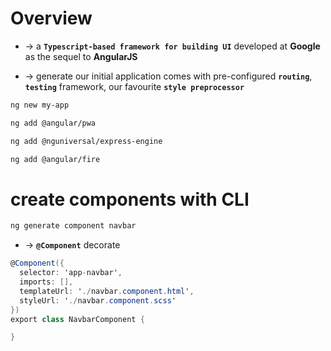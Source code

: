 # Overview
* -> a **`Typescript-based framework for building UI`** developed at **Google** as the sequel to **AngularJS**

* -> generate our initial application comes with pre-configured **`routing`**, **`testing`** framework, our favourite **`style preprocessor`**

```bash - create new Angular project
ng new my-app
```

```bash - turn our app into a PWA (progressive web app)
ng add @angular/pwa
```

```bash - support server-side rendering
ng add @nguniversal/express-engine
```

```bash - fire support
ng add @angular/fire
```

# create components with CLI
```bash
ng generate component navbar
``` 

* -> **`@Component`** decorate
```cs -  - in the typescript file of "navbar"
@Component({
  selector: 'app-navbar',
  imports: [],
  templateUrl: './navbar.component.html',
  styleUrl: './navbar.component.scss'
})
export class NavbarComponent {

}
```